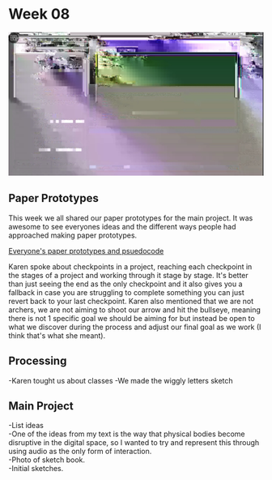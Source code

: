 # Week 08
![](andy_glitch.jpg)

## Paper Prototypes
This week we all shared our paper prototypes for the main project. It was awesome to see everyones ideas and the different ways people had approached making paper prototypes.

[Everyone's paper prototypes and psuedocode](https://docs.google.com/presentation/d/1dX_ZDAdoo_U-JSXTtUxhwClVBWJZjEu7X48fx6t4-Zc/edit#slide=id.g980079f83c_14_0)

Karen spoke about checkpoints in a project, reaching each checkpoint in the stages of a project and working through it stage by stage. It's better than just seeing the end as the only checkpoint and it also gives you a fallback in case you are struggling to complete something you can just revert back to your last checkpoint. Karen also mentioned that we are not archers, we are not aiming to shoot our arrow and hit the bullseye, meaning there is not 1 specific goal we should be aiming for but instead be open to what we discover during the process and adjust our final goal as we work (I think that's what she meant).

## Processing
-Karen tought us about classes
-We made the wiggly letters sketch

## Main Project
-List ideas  
  -One of the ideas from my text is the way that physical bodies become disruptive in the digital space, so I wanted to try and represent this through using audio as the only form of interaction.   
-Photo of sketch book.   
-Initial sketches.     
